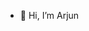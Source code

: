 - 👋 Hi, I’m Arjun


<!---
arjun04arjun/arjun04arjun is a ✨ special ✨ repository because its `README.md` (this file) appears on your GitHub profile.
You can click the Preview link to take a look at your changes.
--->
